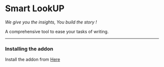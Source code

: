 # Smart LookUP

*We give you the insights, You build the story !*

A comprehensive tool to ease your tasks of writing.

---------------------

### Installing the addon

Install the addon from <a href="https://github.com/Pranshu258/SmartLookup/raw/master/addon/SmartLookup.crx" target="_blank">Here</a>

